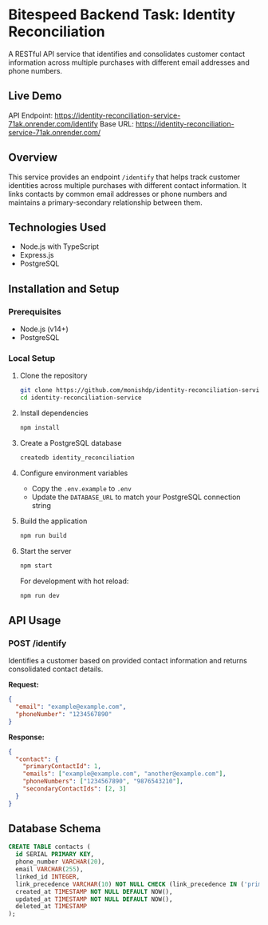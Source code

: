 # Bitespeed Backend Task: Identity Reconciliation

A RESTful API service that identifies and consolidates customer contact information across multiple purchases with different email addresses and phone numbers.

## Live Demo

API Endpoint: https://identity-reconciliation-service-71ak.onrender.com/identify
Base URL: https://identity-reconciliation-service-71ak.onrender.com/

## Overview

This service provides an endpoint `/identify` that helps track customer identities across multiple purchases with different contact information. It links contacts by common email addresses or phone numbers and maintains a primary-secondary relationship between them.

## Technologies Used

- Node.js with TypeScript
- Express.js
- PostgreSQL

## Installation and Setup

### Prerequisites

- Node.js (v14+)
- PostgreSQL

### Local Setup

1. Clone the repository
   ```bash
   git clone https://github.com/monishdp/identity-reconciliation-service.git
   cd identity-reconciliation-service
   ```

2. Install dependencies
   ```bash
   npm install
   ```

3. Create a PostgreSQL database
   ```bash
   createdb identity_reconciliation
   ```

4. Configure environment variables
   - Copy the `.env.example` to `.env`
   - Update the `DATABASE_URL` to match your PostgreSQL connection string

5. Build the application
   ```bash
   npm run build
   ```

6. Start the server
   ```bash
   npm start
   ```

   For development with hot reload:
   ```bash
   npm run dev
   ```

## API Usage

### POST /identify

Identifies a customer based on provided contact information and returns consolidated contact details.

**Request:**
```json
{
  "email": "example@example.com",
  "phoneNumber": "1234567890"
}
```

**Response:**
```json
{
  "contact": {
    "primaryContactId": 1,
    "emails": ["example@example.com", "another@example.com"],
    "phoneNumbers": ["1234567890", "9876543210"],
    "secondaryContactIds": [2, 3]
  }
}
```

## Database Schema

```sql
CREATE TABLE contacts (
  id SERIAL PRIMARY KEY,
  phone_number VARCHAR(20),
  email VARCHAR(255),
  linked_id INTEGER,
  link_precedence VARCHAR(10) NOT NULL CHECK (link_precedence IN ('primary', 'secondary')),
  created_at TIMESTAMP NOT NULL DEFAULT NOW(),
  updated_at TIMESTAMP NOT NULL DEFAULT NOW(),
  deleted_at TIMESTAMP
);
```
